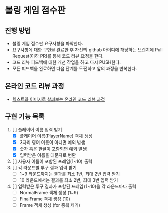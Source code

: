 # 볼링 게임 점수판
## 진행 방법
* 볼링 게임 점수판 요구사항을 파악한다.
* 요구사항에 대한 구현을 완료한 후 자신의 github 아이디에 해당하는 브랜치에 Pull Request(이하 PR)를 통해 코드 리뷰 요청을 한다.
* 코드 리뷰 피드백에 대한 개선 작업을 하고 다시 PUSH한다.
* 모든 피드백을 완료하면 다음 단계를 도전하고 앞의 과정을 반복한다.

## 온라인 코드 리뷰 과정
* [텍스트와 이미지로 살펴보는 온라인 코드 리뷰 과정](https://github.com/next-step/nextstep-docs/tree/master/codereview)


## 구현 기능 목록

1. [ ] 플레이어 이름 입력 받기
    - [x] 플레이어 이름(PlayerName) 객체 생성
    - [x] 3자리 영어 이름이 아니면 예외 발생
    - [x] 숫자 혹은 한글이 포함되면 예외 발생
    - [x] 입력받은 이름을 대문자로 변환
2. [ ] 사용자 이름이 포함된 프레임(1~10) 출력
3. [ ] 각 라운드별 투구 결과 입력 받기
    - [ ] 1~9 라운드까지는 결과를 최소 1번, 최대 2번 입력 받기
    - [ ] 10 라운드에서는 결과를 최소 2번, 최대 3번 입력 받기
4. [ ] 입력받은 투구 결과가 포함된 프레임(1~10)을 각 라운드마다 출력
    - [ ] NormalFrame 객체 생성 (1~9)
    - [ ] FinalFrame 객체 생성 (10)
    - [ ] Frame 객체 생성 (for 중복 제거)

